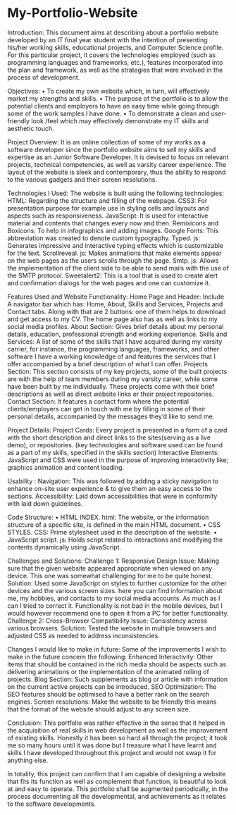 # My-Portfolio-Website

Introduction:
This document aims at describing about a portfolio website developed by an IT final year student with the intention of presenting his/her working skills, educational projects, and Computer Science profile. For this particular project, it covers the technologies employed (such as programming languages and frameworks, etc.), features incorporated into the plan and framework, as well as the strategies that were involved in the process of development. 

Objectives:
• To create my own website which, in turn, will effectively market my strengths and skills. 
• The purpose of the portfolio is to allow the potential clients and employers to have an easy time while going through some of the work samples I have done. 
• To demonstrate a clean and user-friendly look /feel which may effectively demonstrate my IT skills and aesthetic touch. 

Project Overview:
It is an online collection of some of my works as a software developer since the portfolio website aims to sell my skills and expertise as an Junior Software Developer. It is devised to focus on relevant projects, technical competencies, as well as varsity career experience. The layout of the website is sleek and contemporary, thus the ability to respond to the various gadgets and their screen resolutions. 

Technologies I Used:
The website is built using the following technologies: 
HTML: Regarding the structure and filling of the webpage. 
CSS3: For presentation purpose for example use in styling cells and layouts and aspects such as responsiveness. 
JavaScript: It is used for interactive material and contents that changes every now and then. Remixicons and Boxicons: To help in infographics and adding images. 
Google Fonts: This abbreviation was created to denote custom typography. 
Typed. js: Generates impressive and interactive typing effects which is customizable for the text. 
Scrollreveal. js: Makes animations that make elements appear on the web pages as the users scrolls through the page. 
Smtp. js: Allows the implementation of the client side to be able to send mails with the use of the SMTP protocol. 
Sweetalert2: This is a tool that is used to create alert and confirmation dialogs for the web pages and one can customize it.

Features Used and Website Functionality:
Home Page and Header: Include A navigator bar which has: Home, About, Skills and Services, Projects and Contact tabs. Along with that are 2 buttons: one of them helps to download and get access to my CV. The home page also has as well as links to my social media profiles. 
About Section: Gives brief details about my personal details, education, professional strength and working experience. 
Skills and Services: A list of some of the skills that I have acquired during my varsity carrier, for instance, the programming languages, frameworks, and other software I have a working knowledge of and features the services that I offer accompanied by a brief description of what I can offer. 
Projects Section: This section consists of my key projects, some of the built projects are with the help of team members during my varsity career, while some have been built by me individually. These projects come with their brief descriptions as well as direct website links or their project repositories. 
Contact Section: It features a contact form where the potential clients/employers can get in touch with me by filling in some of their personal details, accompanied by the messages they’d like to send me.

Project Details:
Project Cards: Every project is presented in a form of a card with the short description and direct links to the sites(serving as a live demo), or repositories. (key technologies and software used can be found as a part of my skills, specified in the skills section) 
Interactive Elements: JavaScript and CSS were used in the purpose of improving interactivity like; graphics animation and content loading.

Usability :
Navigation: This was followed by adding a sticky navigation to enhance on-site user experience & to give them an easy access to the sections. 
Accessibility: Laid down accessibilities that were in conformity with laid down guidelines. 

Code Structure:
• HTML 
INDEX. html: The website, or the information structure of a specific site, is defined in the main HTML document. 
• CSS 
STYLES. CSS: Prime stylesheet used in the description of the website. 
• JavaScript 
script. js: Holds script related to interactions and modifying the contents dynamically using JavaScript. 

Challenges and Solutions:
Challenge 1: Responsive Design 
Issue: Making sure that the given website appeared appropriate when viewed on any device. This one was somewhat challenging for me to be quite honest. 
Solution: Used some JavaScript on styles to further customize for the other devices and the various screen sizes. here you can find information about me, my hobbies, and contacts to my social media accounts. As much as I can I tried to correct it. Functionality is not bad in the mobile devices, but I would however recommend one to open it from a PC for better functionality.
Challenge 2: Cross-Browser Compatibility
Issue: Consistency across various browsers.
Solution: Tested the website in multiple browsers and adjusted CSS as needed to address inconsistencies.


Changes I would like to make in future:
Some of the improvements I wish to make in the future concern the following: 
Enhanced Interactivity: Other items that should be contained in the rich media should be aspects such as delivering animations or the implementation of the animated rolling of projects. 
Blog Section: Such supplements as blog or article with information on the current active projects can be introduced. 
SEO Optimization: The SEO features should be optimised to have a better rank on the search engines. 
Screen resolutions: Make the website to be friendly this means that the format of the website should adjust to any screen size.

Conclusion: 
This portfolio was rather effective in the sense that it helped in the acquisition of real skills in web development as well as the improvement of existing skills. Honestly it has been so hard all through the project; it took me so many hours until it was done but I treasure what I have learnt and skills I have developed throughout this project and would not swap it for anything else. 

In totality, this project can confirm that I am capable of designing a website that fits its function as well as complement that function, is beautiful to look at and easy to operate. This portfolio shall be augmented periodically, in the process documenting all the developmental, and achievements as it relates to the software developments. 

